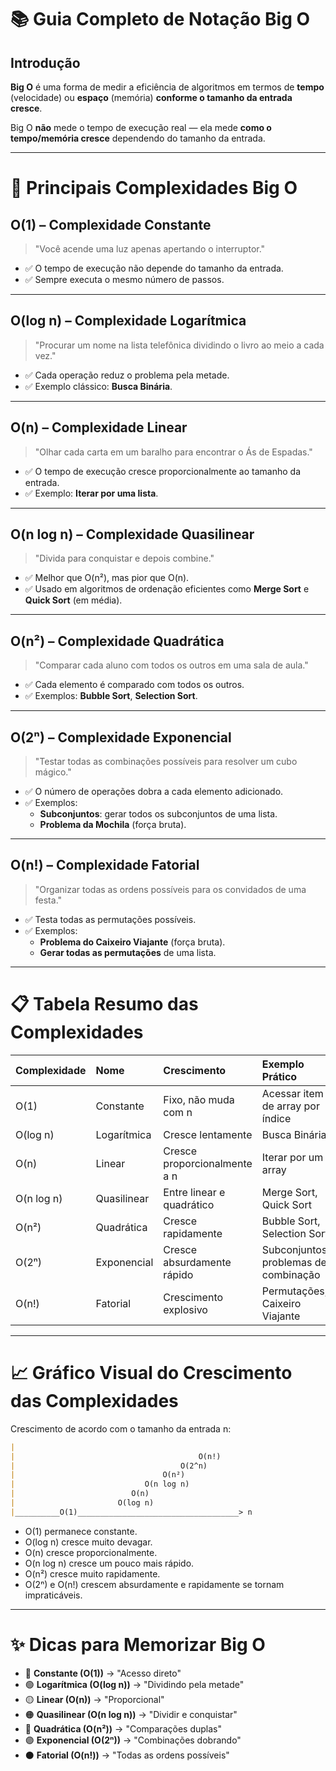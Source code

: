 # 📚 Guia Completo de Notação Big O

## Introdução
**Big O** é uma forma de medir a eficiência de algoritmos em termos de **tempo** (velocidade) ou **espaço** (memória) **conforme o tamanho da entrada cresce**.

Big O **não** mede o tempo de execução real — ela mede **como o tempo/memória cresce** dependendo do tamanho da entrada.

---

# 🧠 Principais Complexidades Big O

## O(1) – Complexidade Constante
> "Você acende uma luz apenas apertando o interruptor."

- ✅ O tempo de execução não depende do tamanho da entrada.
- ✅ Sempre executa o mesmo número de passos.

---

## O(log n) – Complexidade Logarítmica
> "Procurar um nome na lista telefônica dividindo o livro ao meio a cada vez."

- ✅ Cada operação reduz o problema pela metade.
- ✅ Exemplo clássico: **Busca Binária**.

---

## O(n) – Complexidade Linear
> "Olhar cada carta em um baralho para encontrar o Ás de Espadas."

- ✅ O tempo de execução cresce proporcionalmente ao tamanho da entrada.
- ✅ Exemplo: **Iterar por uma lista**.

---

## O(n log n) – Complexidade Quasilinear
> "Divida para conquistar e depois combine."

- ✅ Melhor que O(n²), mas pior que O(n).
- ✅ Usado em algoritmos de ordenação eficientes como **Merge Sort** e **Quick Sort** (em média).

---

## O(n²) – Complexidade Quadrática
> "Comparar cada aluno com todos os outros em uma sala de aula."

- ✅ Cada elemento é comparado com todos os outros.
- ✅ Exemplos: **Bubble Sort**, **Selection Sort**.

---

## O(2ⁿ) – Complexidade Exponencial
> "Testar todas as combinações possíveis para resolver um cubo mágico."

- ✅ O número de operações dobra a cada elemento adicionado.
- ✅ Exemplos:
  - **Subconjuntos**: gerar todos os subconjuntos de uma lista.
  - **Problema da Mochila** (força bruta).

---

## O(n!) – Complexidade Fatorial
> "Organizar todas as ordens possíveis para os convidados de uma festa."

- ✅ Testa todas as permutações possíveis.
- ✅ Exemplos:
  - **Problema do Caixeiro Viajante** (força bruta).
  - **Gerar todas as permutações** de uma lista.

---

# 📋 Tabela Resumo das Complexidades

| Complexidade | Nome           | Crescimento                        | Exemplo Prático                   |
|:-------------|:---------------|:-----------------------------------|:----------------------------------|
| O(1)         | Constante      | Fixo, não muda com n               | Acessar item de array por índice  |
| O(log n)     | Logarítmica    | Cresce lentamente                  | Busca Binária                     |
| O(n)         | Linear         | Cresce proporcionalmente a n       | Iterar por um array               |
| O(n log n)   | Quasilinear    | Entre linear e quadrático          | Merge Sort, Quick Sort            |
| O(n²)        | Quadrática     | Cresce rapidamente                 | Bubble Sort, Selection Sort       |
| O(2ⁿ)        | Exponencial    | Cresce absurdamente rápido         | Subconjuntos, problemas de combinação |
| O(n!)        | Fatorial       | Crescimento explosivo              | Permutações, Caixeiro Viajante    |

---

# 📈 Gráfico Visual do Crescimento das Complexidades

Crescimento de acordo com o tamanho da entrada n:

```md
|
|                                         O(n!)
|                                     O(2^n)
|                                 O(n²)
|                             O(n log n)
|                          O(n)
|                       O(log n)
|__________O(1)____________________________________> n
```

- O(1) permanece constante.
- O(log n) cresce muito devagar.
- O(n) cresce proporcionalmente.
- O(n log n) cresce um pouco mais rápido.
- O(n²) cresce muito rapidamente.
- O(2ⁿ) e O(n!) crescem absurdamente e rapidamente se tornam impraticáveis.

---

# ✨ Dicas para Memorizar Big O

- 🔵 **Constante (O(1))** → "Acesso direto"
- 🟢 **Logarítmica (O(log n))** → "Dividindo pela metade"
- 🟡 **Linear (O(n))** → "Proporcional"
- 🟠 **Quasilinear (O(n log n))** → "Dividir e conquistar"
- 🔴 **Quadrática (O(n²))** → "Comparações duplas"
- 🟣 **Exponencial (O(2ⁿ))** → "Combinações dobrando"
- ⚫ **Fatorial (O(n!))** → "Todas as ordens possíveis" 